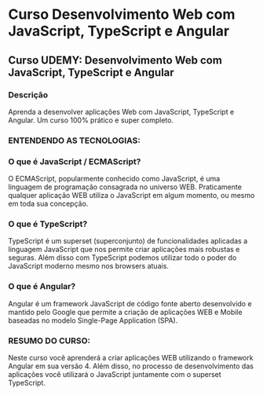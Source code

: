 # Curso Desenvolvimento Web com JavaScript, TypeScript e Angular

## Curso UDEMY: Desenvolvimento Web com JavaScript, TypeScript e Angular

### Descrição
Aprenda a desenvolver aplicações Web com JavaScript, TypeScript e Angular. Um curso 100% prático e super completo.


### ENTENDENDO AS TECNOLOGIAS:



### O que é JavaScript / ECMAScript?

O ECMAScript, popularmente conhecido como JavaScript, é uma linguagem de programação consagrada no universo WEB. Praticamente qualquer aplicação WEB utiliza o JavaScript em algum momento, ou mesmo em toda sua concepção.



### O que é TypeScript?

TypeScript é um superset (superconjunto) de funcionalidades aplicadas a linguagem JavaScript que nos permite criar aplicações mais robustas e seguras. Além disso com TypeScript podemos utilizar todo o poder do JavaScript moderno mesmo nos browsers atuais.



### O que é Angular?

Angular é um framework JavaScript de código fonte aberto desenvolvido e mantido pelo Google que permite a criação de aplicações WEB e Mobile baseadas no modelo Single-Page Application (SPA).



### RESUMO DO CURSO:

Neste curso você aprenderá a criar aplicações WEB utilizando o framework Angular em sua versão 4. Além disso, no processo de desenvolvimento das aplicações você utilizará o JavaScript juntamente com o superset TypeScript.

